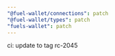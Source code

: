 ```yaml
---
"@fuel-wallet/connections": patch
"@fuel-wallet/types": patch
"fuels-wallet": patch
---
```


ci: update to tag rc-2045
